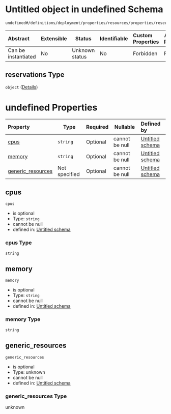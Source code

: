 # Untitled object in undefined Schema

```txt
undefined#/definitions/deployment/properties/resources/properties/reservations
```




| Abstract            | Extensible | Status         | Identifiable | Custom Properties | Additional Properties | Access Restrictions | Defined In                                                                  |
| :------------------ | ---------- | -------------- | ------------ | :---------------- | --------------------- | ------------------- | --------------------------------------------------------------------------- |
| Can be instantiated | No         | Unknown status | No           | Forbidden         | Forbidden             | none                | [config_schema_v3.9.json\*](config_schema_v3.9.json "open original schema") |

## reservations Type

`object` ([Details](config_schema_v3-definitions-deployment-properties-resources-properties-reservations.md))

# undefined Properties

| Property                                | Type          | Required | Nullable       | Defined by                                                                                                                                                                                                                                            |
| :-------------------------------------- | ------------- | -------- | -------------- | :---------------------------------------------------------------------------------------------------------------------------------------------------------------------------------------------------------------------------------------------------- |
| [cpus](#cpus)                           | `string`      | Optional | cannot be null | [Untitled schema](config_schema_v3-definitions-deployment-properties-resources-properties-reservations-properties-cpus.md "undefined#/definitions/deployment/properties/resources/properties/reservations/properties/cpus")                           |
| [memory](#memory)                       | `string`      | Optional | cannot be null | [Untitled schema](config_schema_v3-definitions-deployment-properties-resources-properties-reservations-properties-memory.md "undefined#/definitions/deployment/properties/resources/properties/reservations/properties/memory")                       |
| [generic_resources](#generic_resources) | Not specified | Optional | cannot be null | [Untitled schema](config_schema_v3-definitions-deployment-properties-resources-properties-reservations-properties-generic_resources.md "undefined#/definitions/deployment/properties/resources/properties/reservations/properties/generic_resources") |

## cpus




`cpus`

-   is optional
-   Type: `string`
-   cannot be null
-   defined in: [Untitled schema](config_schema_v3-definitions-deployment-properties-resources-properties-reservations-properties-cpus.md "undefined#/definitions/deployment/properties/resources/properties/reservations/properties/cpus")

### cpus Type

`string`

## memory




`memory`

-   is optional
-   Type: `string`
-   cannot be null
-   defined in: [Untitled schema](config_schema_v3-definitions-deployment-properties-resources-properties-reservations-properties-memory.md "undefined#/definitions/deployment/properties/resources/properties/reservations/properties/memory")

### memory Type

`string`

## generic_resources




`generic_resources`

-   is optional
-   Type: unknown
-   cannot be null
-   defined in: [Untitled schema](config_schema_v3-definitions-deployment-properties-resources-properties-reservations-properties-generic_resources.md "undefined#/definitions/deployment/properties/resources/properties/reservations/properties/generic_resources")

### generic_resources Type

unknown
